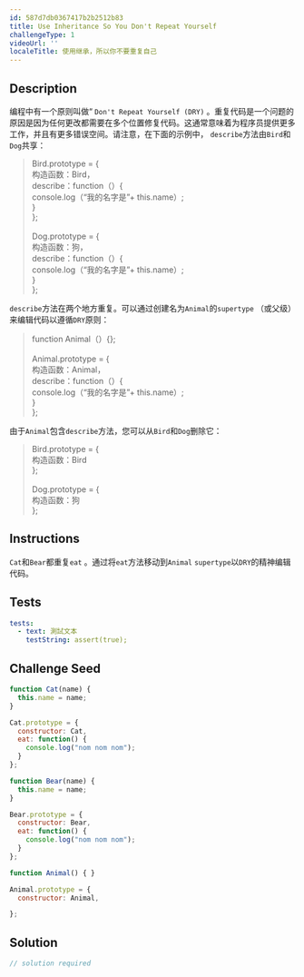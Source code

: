 ```yaml
---
id: 587d7db0367417b2b2512b83
title: Use Inheritance So You Don't Repeat Yourself
challengeType: 1
videoUrl: ''
localeTitle: 使用继承，所以你不要重复自己
---
```


## Description
<section id="description">编程中有一个原则叫做“ <code>Don&#39;t Repeat Yourself (DRY)</code> 。重复代码是一个问题的原因是因为任何更改都需要在多个位置修复代码。这通常意味着为程序员提供更多工作，并且有更多错误空间。请注意，在下面的示例中， <code>describe</code>方法由<code>Bird</code>和<code>Dog</code>共享： <blockquote> Bird.prototype = { <br>构造函数：Bird， <br> describe：function（）{ <br> console.log（“我的名字是”+ this.name）; <br> } <br> }; <br><br> Dog.prototype = { <br>构造函数：狗， <br> describe：function（）{ <br> console.log（“我的名字是”+ this.name）; <br> } <br> }; </blockquote> <code>describe</code>方法在两个地方重复。可以通过创建名为<code>Animal</code>的<code>supertype</code> （或父级）来编辑代码以遵循<code>DRY</code>原则： <blockquote> function Animal（）{}; <br><br> Animal.prototype = { <br>构造函数：Animal， <br> describe：function（）{ <br> console.log（“我的名字是”+ this.name）; <br> } <br> }; </blockquote>由于<code>Animal</code>包含<code>describe</code>方法，您可以从<code>Bird</code>和<code>Dog</code>删除它： <blockquote> Bird.prototype = { <br>构造函数：Bird <br> }; <br><br> Dog.prototype = { <br>构造函数：狗<br> }; </blockquote></section>

## Instructions
<section id="instructions"> <code>Cat</code>和<code>Bear</code>都重复<code>eat</code> 。通过将<code>eat</code>方法移动到<code>Animal</code> <code>supertype</code>以<code>DRY</code>的精神编辑代码。 </section>

## Tests
<section id='tests'>

```yml
tests:
  - text: 測試文本
    testString: assert(true);

```

</section>

## Challenge Seed
<section id='challengeSeed'>

<div id='js-seed'>

```js
function Cat(name) {
  this.name = name;
}

Cat.prototype = {
  constructor: Cat,
  eat: function() {
    console.log("nom nom nom");
  }
};

function Bear(name) {
  this.name = name;
}

Bear.prototype = {
  constructor: Bear,
  eat: function() {
    console.log("nom nom nom");
  }
};

function Animal() { }

Animal.prototype = {
  constructor: Animal,

};

```

</div>



</section>

## Solution
<section id='solution'>

```js
// solution required
```
</section>
